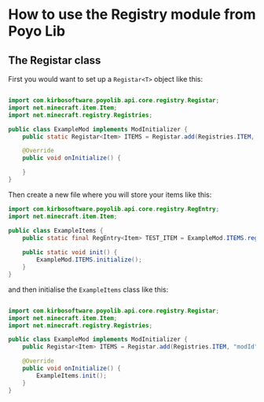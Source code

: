 # How to use the Registry module from Poyo Lib

## The Registar class
First you would want to set up a `Registar<T>` object like this:

```java

import com.kirbosoftware.poyolib.api.core.registry.Registar;
import net.minecraft.item.Item;
import net.minecraft.registry.Registries;

public class ExampleMod implements ModInitializer {
    public static Registar<Item> ITEMS = Registar.add(Registries.ITEM, "modId");

    @Override
    public void onInitialize() {

    }
}
```
Then create a new file where you will store your items like this:
```java
import com.kirbosoftware.poyolib.api.core.registry.RegEntry;
import net.minecraft.item.Item;

public class ExampleItems {
    public static final RegEntry<Item> TEST_ITEM = ExampleMod.ITEMS.register("test_item", new Item(new Item.Settings()));
    
    public static void init() {
        ExampleMod.ITEMS.initialize();
    }
}
```
and then initialise the `ExampleItems` class like this:

```java

import com.kirbosoftware.poyolib.api.core.registry.Registar;
import net.minecraft.item.Item;
import net.minecraft.registry.Registries;

public class ExampleMod implements ModInitializer {
    public Registar<Item> ITEMS = Registar.add(Registries.ITEM, "modId");

    @Override
    public void onInitialize() {
        ExampleItems.init();
    }
}
```